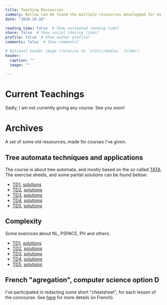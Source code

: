 ```yaml
---
title: Teaching Ressources
summary: Bellow can be found the multiple ressources developped for my teachings
date: "2020-10-10"

reading_time: false  # Show estimated reading time?
share: false  # Show social sharing links?
profile: false  # Show author profile?
comments: false  # Show comments?

# Optional header image (relative to `static/media/` folder).
header:
  caption: ""
  image: ""

---
```


# Current Teachings

Sadly, I am not currently giving any course. See you soon!

# Archives

A set of some old ressources, made for courses I've given.

## Tree automata techniques and applications

The course is about tree automata, and mostly based on the so called [TATA](http://tata.gforge.inria.fr/). The exercise sheets, and some partial solutions can be found bellow:
 * [TD1](tata/td1.pdf), [solutions](tata/td1_sol.pdf)
 * [TD2](tata/td2.pdf), [solutions](tata/td2_sol.pdf)
 * [TD3](tata/td3.pdf), [solutions](tata/td3_sol.pdf)
 * [TD4](tata/td4.pdf), [solutions](tata/td4_sol.pdf)
 * [TD5](tata/td5.pdf), [solutions](tata/td5_sol.pdf)

## Complexity

Some exercices about NL, PSPACE, PH and others.
 * [TD1](CA/td1.pdf), [solutions](CA/td1_sol.pdf)
 * [TD2](CA/td2.pdf), [solutions](CA/td2_sol.pdf)
 * [TD3](CA/td3.pdf), [solutions](CA/td3_sol.pdf)
 * [TD4](CA/td4.pdf), [solutions](CA/td4_sol.pdf)
 * [TD5](CA/td5.pdf), [solutions](CA/td5_sol.pdf)



## French "agregation", computer science option D

I've participated in redacting some short "cheatsheet", for each lesson of the concourse. See [here](https://charlie-j.github.io/agreg-fiches/) for more details (in French).
